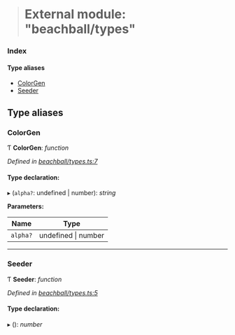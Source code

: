 > # External module: "beachball/types"

### Index

#### Type aliases

* [ColorGen](_beachball_types_.md#colorgen)
* [Seeder](_beachball_types_.md#seeder)

## Type aliases

###  ColorGen

Ƭ **ColorGen**: *function*

*Defined in [beachball/types.ts:7](https://github.com/polkadot-js/ui/blob/5da5645/packages/ui-identicon/src/beachball/types.ts#L7)*

#### Type declaration:

▸ (`alpha?`: undefined | number): *string*

**Parameters:**

Name | Type |
------ | ------ |
`alpha?` | undefined \| number |

___

###  Seeder

Ƭ **Seeder**: *function*

*Defined in [beachball/types.ts:5](https://github.com/polkadot-js/ui/blob/5da5645/packages/ui-identicon/src/beachball/types.ts#L5)*

#### Type declaration:

▸ (): *number*